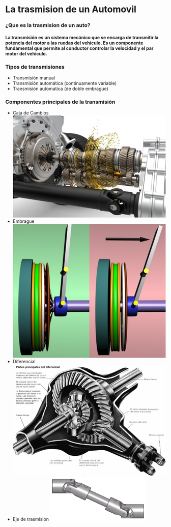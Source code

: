 # La trasmision de un Automovil
### ¿Que es la trasmision de un auto?
#### La transmisión es un sistema mecánico que se encarga de transmitir la potencia del motor a las ruedas del vehículo. Es un componente fundamental que permite al conductor controlar la velocidad y el par motor del vehículo.
### Tipos de transmisiones
- Transmisión manual 
- Transmisión automática (continuamente variable)
- Transmisión automatica (de doble embrague)
### Componentes principales de la transmisión
- Caja de Cambios
![img.png](img.png)
- Embrague
![img_1.png](img_1.png)
- Diferencial
![img_2.png](img_2.png)
- Eje de trasmision
![img_3.png](img_3.png)